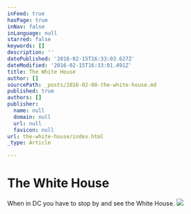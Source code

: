 ```yaml
---
inFeed: true
hasPage: true
inNav: false
inLanguage: null
starred: false
keywords: []
description: ''
datePublished: '2016-02-15T16:33:03.627Z'
dateModified: '2016-02-15T16:33:01.491Z'
title: The White House
author: []
sourcePath: _posts/2016-02-08-the-white-house.md
published: true
authors: []
publisher:
  name: null
  domain: null
  url: null
  favicon: null
url: the-white-house/index.html
_type: Article

---
```

# The White House

When in DC you have to stop by and see the White House.
![](https://s3-us-west-2.amazonaws.com/the-grid-img/p/89aef2e304ff39fe246a68db127f042d94ff5be0.jpg)